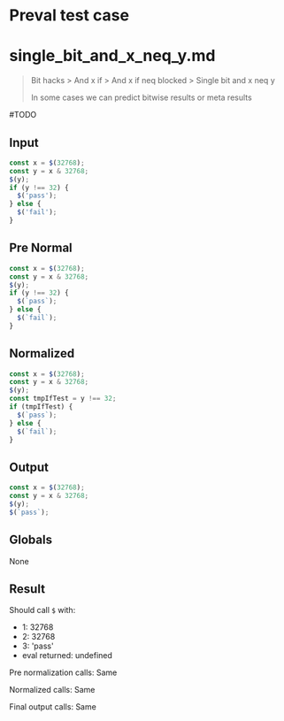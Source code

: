 # Preval test case

# single_bit_and_x_neq_y.md

> Bit hacks > And x if > And x if neq blocked > Single bit and x neq y
>
> In some cases we can predict bitwise results or meta results

#TODO

## Input

`````js filename=intro
const x = $(32768);
const y = x & 32768;
$(y);
if (y !== 32) {
  $('pass');
} else {
  $('fail');
}
`````

## Pre Normal

`````js filename=intro
const x = $(32768);
const y = x & 32768;
$(y);
if (y !== 32) {
  $(`pass`);
} else {
  $(`fail`);
}
`````

## Normalized

`````js filename=intro
const x = $(32768);
const y = x & 32768;
$(y);
const tmpIfTest = y !== 32;
if (tmpIfTest) {
  $(`pass`);
} else {
  $(`fail`);
}
`````

## Output

`````js filename=intro
const x = $(32768);
const y = x & 32768;
$(y);
$(`pass`);
`````

## Globals

None

## Result

Should call `$` with:
 - 1: 32768
 - 2: 32768
 - 3: 'pass'
 - eval returned: undefined

Pre normalization calls: Same

Normalized calls: Same

Final output calls: Same
